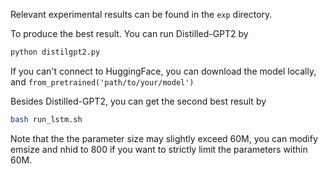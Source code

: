 Relevant experimental results can be found in the `exp` directory. 


To produce the best result. You can run Distilled-GPT2 by 

```bash
python distilgpt2.py
```
If you can't connect to HuggingFace, you can download the model locally, and `from_pretrained('path/to/your/model')`

Besides Distilled-GPT2, you can get the second best result by

```bash
bash run_lstm.sh
```
Note that the the parameter size may slightly exceed 60M, you can modify emsize and nhid to 800 if you want to strictly limit the parameters within 60M.
